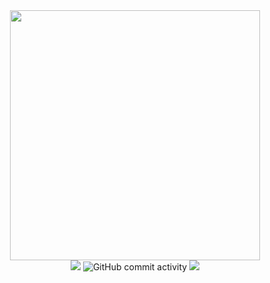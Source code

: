 <div align="center">
	<img width="400" src="https://techeliteindia.in/img/companies/leetcode.png">
</div>
<div align="center">
	<img src="https://img.shields.io/badge/language-Python%20%7C%20Java%20%7C%20SQL-blue?color=yellow&style=for-the-badge">
	<img alt="GitHub commit activity" src="https://img.shields.io/github/commit-activity/m/rawat9/leetcode?color=black&style=for-the-badge">
	<a href="https://leetcode.com/anuragsrawat/"><img src="https://img.shields.io/badge/Profile-000000?style=for-the-badge&logo=LeetCode&logoColor=#d16c06">
	</a>
</div>

